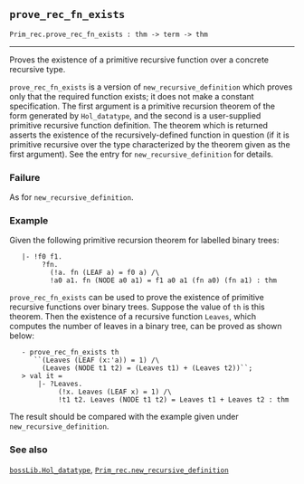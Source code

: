## `prove_rec_fn_exists`

``` hol4
Prim_rec.prove_rec_fn_exists : thm -> term -> thm
```

------------------------------------------------------------------------

Proves the existence of a primitive recursive function over a concrete
recursive type.

`prove_rec_fn_exists` is a version of `new_recursive_definition` which
proves only that the required function exists; it does not make a
constant specification. The first argument is a primitive recursion
theorem of the form generated by `Hol_datatype`, and the second is a
user-supplied primitive recursive function definition. The theorem which
is returned asserts the existence of the recursively-defined function in
question (if it is primitive recursive over the type characterized by
the theorem given as the first argument). See the entry for
`new_recursive_definition` for details.

### Failure

As for `new_recursive_definition`.

### Example

Given the following primitive recursion theorem for labelled binary
trees:

``` hol4
   |- !f0 f1.
        ?fn.
          (!a. fn (LEAF a) = f0 a) /\
          !a0 a1. fn (NODE a0 a1) = f1 a0 a1 (fn a0) (fn a1) : thm
```

`prove_rec_fn_exists` can be used to prove the existence of primitive
recursive functions over binary trees. Suppose the value of `th` is this
theorem. Then the existence of a recursive function `Leaves`, which
computes the number of leaves in a binary tree, can be proved as shown
below:

``` hol4
   - prove_rec_fn_exists th
      ``(Leaves (LEAF (x:'a)) = 1) /\
        (Leaves (NODE t1 t2) = (Leaves t1) + (Leaves t2))``;
   > val it =
       |- ?Leaves.
            (!x. Leaves (LEAF x) = 1) /\
            !t1 t2. Leaves (NODE t1 t2) = Leaves t1 + Leaves t2 : thm
```

The result should be compared with the example given under
`new_recursive_definition`.

### See also

[`bossLib.Hol_datatype`](#bossLib.Hol_datatype),
[`Prim_rec.new_recursive_definition`](#Prim_rec.new_recursive_definition)

